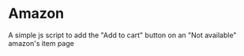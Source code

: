 # Amazon
A simple js script to add the "Add to cart" button on an "Not available" amazon's item page
